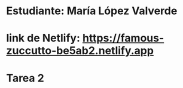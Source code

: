 # Estudiante: María López Valverde
# link de Netlify: https://famous-zuccutto-be5ab2.netlify.app
# Tarea 2